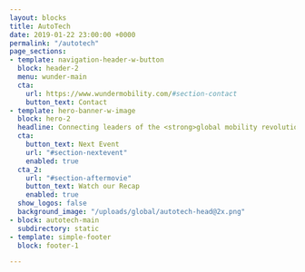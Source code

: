 ```yaml
---
layout: blocks
title: AutoTech
date: 2019-01-22 23:00:00 +0000
permalink: "/autotech"
page_sections:
- template: navigation-header-w-button
  block: header-2
  menu: wunder-main
  cta:
    url: https://www.wundermobility.com/#section-contact
    button_text: Contact
- template: hero-banner-w-image
  block: hero-2
  headline: Connecting leaders of the <strong>global mobility revolution</strong>
  cta:
    button_text: Next Event
    url: "#section-nextevent"
    enabled: true
  cta_2:
    url: "#section-aftermovie"
    button_text: Watch our Recap
    enabled: true
  show_logos: false
  background_image: "/uploads/global/autotech-head@2x.png"
- block: autotech-main
  subdirectory: static
- template: simple-footer
  block: footer-1

---
```

